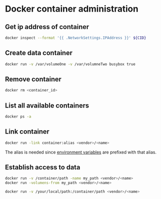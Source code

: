 # Docker container administration

## Get ip address of container

```bash
docker inspect --format '{{ .NetworkSettings.IPAddress }}' ${CID}
```

## Create data container

```bash
docker run -v /var/volumeOne -v /var/volumneTwo busybox true
```

## Remove container

```bash
docker rm <container_id>
```

## List all available containers

```bash
docker ps -a
```

## Link container

```bash
docker run -link container:alias <vendor>/<name>
```

The alias is needed since [environment variables](http://docs.docker.io/en/latest/use/working_with_links_names/) are prefixed with that alias.

## Establish access to data

```bash
docker run -v /container/path -name my_path <vendor>/<name>
docker run -volumens-from my_path <vendor>/<name>

docker run -v /your/local/path:/container/path <vendor>/<name>
```

